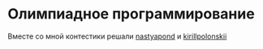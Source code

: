 # Олимпиадное программирование

Вместе со мной контестики решали [nastyapond](https://github.com/nastyapond) и [kirillpolonskii](https://github.com/kirillpolonskii)
